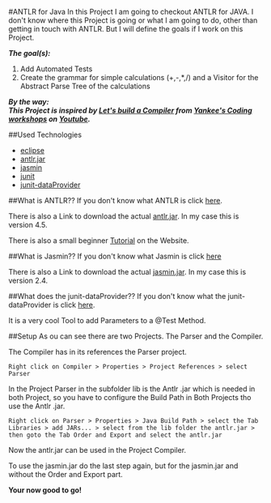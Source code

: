 #ANTLR for Java
In this Project I am going to checkout ANTLR for JAVA. I don't know where this Project is going or what I am going to do, other than getting in touch with ANTLR. But I will define the goals if I work on this Project.

***The goal(s):***

1. Add Automated Tests
2. Create the grammar for simple calculations (+,-,*,/) and a Visitor for the Abstract Parse Tree of the calculations

***By the way:
<br />This Project is inspired by [Let's build a Compiler](https://www.youtube.com/playlist?list=PLOfFbVTfT2vbJ9qiw_6fWwBAmJAYV4iUm) from [Yankee's Coding workshops](https://www.youtube.com/user/yankeecoding) on [Youtube](http://youtube.com).***

##Used Technologies
- [eclipse](https://eclipse.org)
- [antlr.jar](http://www.antlr.org/download.html)
- [jasmin](http://jasmin.sourceforge.net)
- [junit](http://junit.org)
- [junit-dataProvider](https://github.com/TNG/junit-dataprovider)

##What is ANTLR??
If you don't know what ANTLR is click [here](http://www.antlr.org). 

There is also a Link to download the actual [antlr.jar](http://www.antlr.org/download.html). In my case this is version 4.5.

There is also a small beginner [Tutorial](https://theantlrguy.atlassian.net/wiki/display/ANTLR4/Getting+Started+with+ANTLR+v4) on the Website.

##What is Jasmin??
If you don't know what Jasmin is click [here](http://jasmin.sourceforge.net)

There is also a Link to download the actual [jasmin.jar](http://sourceforge.net/projects/jasmin/files/). In my case this is version 2.4.

##What does the junit-dataProvider??
If you don't know what the junit-dataProvider is click [here](https://github.com/TNG/junit-dataprovider).

It is a very cool Tool to add Parameters to a @Test Method.

##Setup
As ou can see there are two Projects. The Parser and the Compiler. 

The Compiler has in its references the Parser project.

	Right click on Compiler > Properties > Project References > select Parser
	
In the Project Parser in the subfolder lib is the Antlr .jar which is needed in both Project, so you have to configure the Build Path in Both Projects tho use the Antlr .jar. 

	Right click on Parser > Properties > Java Build Path > select the Tab Libraries > add JARs... > select from the lib folder the antlr.jar > then goto the Tab Order and Export and select the antlr.jar
	
Now the antlr.jar can be used in the Project Compiler.

To use the jasmin.jar do the last step again, but for the jasmin.jar and without the Order and Export part.

**Your now good to go!**

